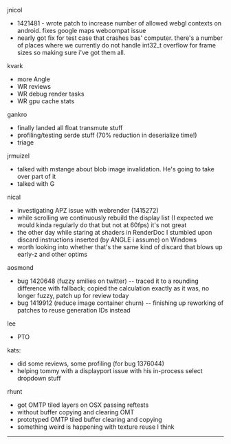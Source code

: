 

jnicol
* 1421481 - wrote patch to increase number of allowed webgl contexts on android. fixes google maps webcompat issue
* nearly got fix for test case that crashes bas' computer. there's a number of places where we currently do not handle int32_t overflow for frame sizes so making sure i've got them all.



kvark
* more Angle
* WR reviews
* WR debug render tasks
* WR gpu cache stats



gankro
* finally landed all float transmute stuff
* profiling/testing serde stuff (70% reduction in deserialize time!)
* triage



jrmuizel
* talked with mstange about blob image invalidation. He's going to take over part of it
* talked with G



nical
* investigating APZ issue with webrender (1415272)
* while scrolling we continuously rebuild the display list (I expected we would kinda regularly do that but not at 60fps) it's not great
* the other day while staring at shaders in RenderDoc I stumbled upon discard instructions inserted (by ANGLE i assume) on Windows
* worth looking into whether that's the same kind of discard that blows up early-z and other optims 



aosmond
* bug 1420648 (fuzzy smilies on twitter) -- traced it to a rounding difference with fallback; copied the calculation exactly as it was, no longer fuzzy, patch up for review today
* bug 1419912 (reduce image container churn) -- finishing up reworking of patches to reuse generation IDs instead



lee
* PTO



kats:
* did some reviews, some profiling (for bug 1376044)
* helping tommy with a displayport issue with his in-process select dropdown stuff



rhunt
* got OMTP tiled layers on OSX passing reftests
* without buffer copying and clearing OMT
* prototyped OMTP tiled buffer clearing and copying
* something weird is happening with texture reuse I think

________________


